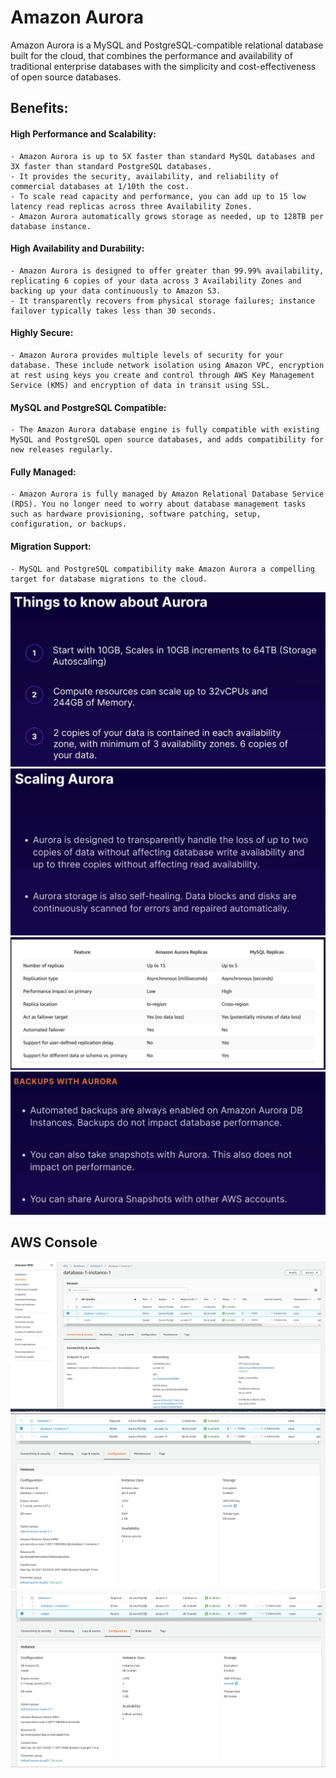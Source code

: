 # Amazon Aurora

Amazon Aurora is a MySQL and PostgreSQL-compatible relational database built for the cloud, that combines the performance and availability of traditional enterprise databases with the simplicity and cost-effectiveness of open source databases.

## Benefits:

#### High Performance and Scalability:
    - Amazon Aurora is up to 5X faster than standard MySQL databases and 3X faster than standard PostgreSQL databases.
    - It provides the security, availability, and reliability of commercial databases at 1/10th the cost.
    - To scale read capacity and performance, you can add up to 15 low latency read replicas across three Availability Zones.
    - Amazon Aurora automatically grows storage as needed, up to 128TB per database instance. 
  
#### High Availability and Durability:
    - Amazon Aurora is designed to offer greater than 99.99% availability, replicating 6 copies of your data across 3 Availability Zones and backing up your data continuously to Amazon S3.
    - It transparently recovers from physical storage failures; instance failover typically takes less than 30 seconds.

#### Highly Secure:
    - Amazon Aurora provides multiple levels of security for your database. These include network isolation using Amazon VPC, encryption at rest using keys you create and control through AWS Key Management Service (KMS) and encryption of data in transit using SSL.

#### MySQL and PostgreSQL Compatible:
    - The Amazon Aurora database engine is fully compatible with existing MySQL and PostgreSQL open source databases, and adds compatibility for new releases regularly.

#### Fully Managed:
    - Amazon Aurora is fully managed by Amazon Relational Database Service (RDS). You no longer need to worry about database management tasks such as hardware provisioning, software patching, setup, configuration, or backups.

#### Migration Support:
    - MySQL and PostgreSQL compatibility make Amazon Aurora a compelling target for database migrations to the cloud.


![Aurora](Aurora-1.PNG)
![Aurora](Aurora-2.PNG)
![Aurora](Aurora-3.PNG)
![Aurora](Aurora-4.PNG)

## AWS Console
![Aurora](Aurora-db-1.PNG)
![Aurora](Aurora-db-2.PNG)
![Aurora](Aurora-db-3.PNG)